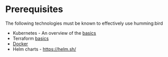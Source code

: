 # Prerequisites

The following technologies must be known to effectively use humming:bird

- Kubernetes - An overview of the [basics](https://kubernetes.io/docs/tutorials/kubernetes-basics/)
- Terraform [basics](https://developer.hashicorp.com/terraform/tutorials/aws-get-started/infrastructure-as-code)
- [Docker](https://docs.docker.com/get-started/)
- Helm charts - https://helm.sh/
